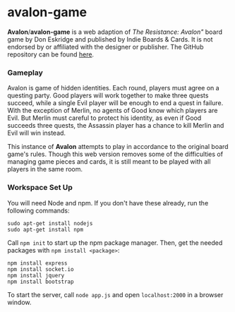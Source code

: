 # avalon-game

**Avalon**/**avalon-game** is a web adaption of *The Resistance: Avalon"* board game by Don Eskridge and published by Indie Boards & Cards.  It is not endorsed by or affiliated with the designer or publisher.  The GitHub repository can be found [here](https://github.com/tnishida95/avalon-game).

### Gameplay

Avalon is game of hidden identities.  Each round, players must agree on a questing party.  Good players will work together to make three quests succeed, while a single Evil player will be enough to end a quest in failure.  With the exception of Merlin, no agents of Good know which players are Evil.  But Merlin must careful to protect his identity, as even if Good succeeds three quests, the Assassin player has a chance to kill Merlin and Evil will win instead.

This instance of **Avalon** attempts to play in accordance to the original board game's rules.  Though this web version removes some of the difficulties of managing game pieces and cards, it is still meant to be played with all players in the same room.

### Workspace Set Up

You will need Node and npm.  If you don't have these already, run the following commands:
```
sudo apt-get install nodejs
sudo apt-get install npm
```
Call `npm init` to start up the npm package manager.  Then, get the needed packages with `npm install <package>`:
```
npm install express
npm install socket.io
npm install jquery
npm install bootstrap
```
To start the server, call `node app.js` and open `localhost:2000` in a browser window.
